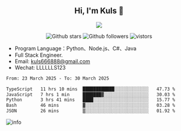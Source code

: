 <h2 align="center"> Hi, I'm Kuls 👋 </h2>
<p align="center">
    <p align="center">
        <img src=" https://avatars.githubusercontent.com/u/42165104?s=460&u=5c7fbf0bce7d4b38a15a44676e6f64b529e47598&v=4"/>
    </p>
    <p align="center">
      <img src="https://img.shields.io/github/stars/hellokuls?style=social" alt="Github stars" />
      <img src="https://img.shields.io/github/followers/hellokuls?style=social" alt="Github followers" />
      <img src="https://visitor-badge.glitch.me/badge?page_id=hellokuls.readme" alt="vistors" />
    </p>
</p>

- Program Language：Python、Node.js、C#、Java
- Full Stack Engineer.
- Email: kuls666888@gmail.com
- Wechat: LLLLLLS123

<!--START_SECTION:waka-->

```txt
From: 23 March 2025 - To: 30 March 2025

TypeScript   11 hrs 10 mins  ████████████░░░░░░░░░░░░░   47.73 %
JavaScript   7 hrs 1 min     ███████▓░░░░░░░░░░░░░░░░░   30.03 %
Python       3 hrs 41 mins   ████░░░░░░░░░░░░░░░░░░░░░   15.77 %
Bash         46 mins         ▓░░░░░░░░░░░░░░░░░░░░░░░░   03.28 %
JSON         26 mins         ▒░░░░░░░░░░░░░░░░░░░░░░░░   01.92 %
```

<!--END_SECTION:waka-->

![info](https://github-readme-stats.vercel.app/api?username=hellokuls&show_icons=true&count_private=true&hide=prs&theme=default_repocard)


